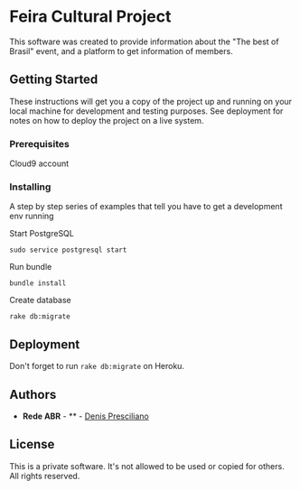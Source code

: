 # Feira Cultural Project

This software was created to provide information about the "The best of Brasil" event, and a platform to get information of members.

## Getting Started

These instructions will get you a copy of the project up and running on your local machine for development and testing purposes. See deployment for notes on how to deploy the project on a live system.

### Prerequisites

Cloud9 account


### Installing

A step by step series of examples that tell you have to get a development env running

Start PostgreSQL
```
sudo service postgresql start
```

Run bundle
```
bundle install
```

Create database
```
rake db:migrate
```


## Deployment

Don't forget to run ```rake db:migrate``` on Heroku.

## Authors

* **Rede ABR** - ** - [Denis Presciliano](https://github.com/DenisLP)

## License

This is a private software. It's not allowed to be used or copied for others.
All rights reserved.
